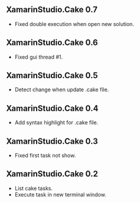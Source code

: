 ## XamarinStudio.Cake 0.7

- Fixed double execution when open new solution.

## XamarinStudio.Cake 0.6

- Fixed gui thread #1.

## XamarinStudio.Cake 0.5

- Detect change when update .cake file.

## XamarinStudio.Cake 0.4

- Add syntax highlight for .cake file.

## XamarinStudio.Cake 0.3

- Fixed first task not show.

## XamarinStudio.Cake 0.2

- List cake tasks.
- Execute task in new terminal window.
